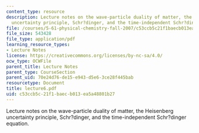 ```yaml
---
content_type: resource
description: Lecture notes on the wave-particle duality of matter, the Heisenberg
  uncertainty principle, Schr?dinger, and the time-independent Schr?dinger equation.
file: /courses/5-61-physical-chemistry-fall-2007/c53ccb5c21f1baecb013ea5a48801b27_lecture6.pdf
file_size: 543428
file_type: application/pdf
learning_resource_types:
- Lecture Notes
license: https://creativecommons.org/licenses/by-nc-sa/4.0/
ocw_type: OCWFile
parent_title: Lecture Notes
parent_type: CourseSection
parent_uid: 70e24d76-de15-e943-d5e6-3ce28f445bab
resourcetype: Document
title: lecture6.pdf
uid: c53ccb5c-21f1-baec-b013-ea5a48801b27
---
```

Lecture notes on the wave-particle duality of matter, the Heisenberg uncertainty principle, Schr?dinger, and the time-independent Schr?dinger equation.